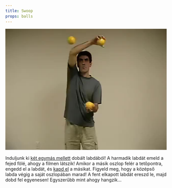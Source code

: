 ```yaml
---
title: Swoop
props: balls
---
```


![Swoop](site/videos/poster/swoop.jpg)

Induljunk ki [két egymás mellett](site/hu/oszlopok/README.md) dobált labdából! A harmadik labdát emeld a fejed fölé, ahogy a filmen látszik! Amikor a másik oszlop felér a tetőpontra, engedd el a labdát, és [kapd el](site/hu/marok/README.md) a másikat. Figyeld meg, hogy a középső labda végig a saját oszlopában marad! A fent elkapott labdát ereszd le, majd dobd fel egyenesen! Egyszerűbb mint ahogy hangzik…


